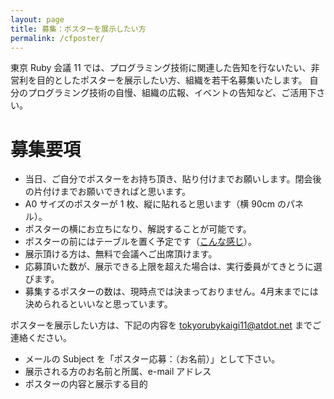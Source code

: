 ```yaml
---
layout: page
title: 募集：ポスターを展示したい方
permalink: /cfposter/
---
```


東京 Ruby 会議 11 では、プログラミング技術に関連した告知を行ないたい、非営利を目的としたポスターを展示したい方、組織を若干名募集いたします。
自分のプログラミング技術の自慢、組織の広報、イベントの告知など、ご活用下さい。

# 募集要項

* 当日、ご自分でポスターをお持ち頂き、貼り付けまでお願いします。閉会後の片付けまでお願いできればと思います。
* A0 サイズのポスターが 1 枚、縦に貼れると思います（横 90cm のパネル）。
* ポスターの横にお立ちになり、解説することが可能です。
* ポスターの前にはテーブルを置く予定です（<a href='/tokyo11/image/poster_sample.JPG'>こんな感じ</a>）。
* 展示頂ける方は、無料で会議へご出席頂けます。
* 応募頂いた数が、展示できる上限を超えた場合は、実行委員がてきとうに選びます。
* 募集するポスターの数は、現時点では決まっておりません。4月末までには決められるといいなと思っています。

ポスターを展示したい方は、下記の内容を <tokyorubykaigi11@atdot.net> までご連絡ください。

* メールの Subject を「ポスター応募：（お名前）」として下さい。
* 展示される方のお名前と所属、e-mail アドレス
* ポスターの内容と展示する目的
